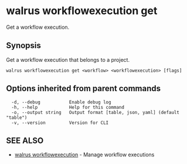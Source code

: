 # walrus workflowexecution get

Get a workflow execution.

## Synopsis

Get a workflow execution that belongs to a project.

```
walrus workflowexecution get <workflow> <workflowexecution> [flags]
```

## Options inherited from parent commands

```
  -d, --debug           Enable debug log
  -h, --help            Help for this command
  -o, --output string   Output format [table, json, yaml] (default "table")
  -v, --version         Version for CLI
```

## SEE ALSO

* [walrus workflowexecution](walrus_workflowexecution)	 - Manage workflow executions

